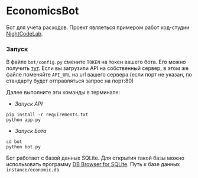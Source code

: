 # EconomicsBot
Бот для учета расходов. Проект являеться примером работ код-студии [NightCodeLab](https://t.me/nightcodelab).

### Запуск
В файле ```bot/config.py``` смените ```TOKEN``` на токен вашего бота. Его можно получить [тут](https://t.me/BotFather). Если вы загрузили API на собственный сервер, в этом же файле поменяйте ```API_URL``` на url вашего сервера (если порт не указан, по стандарту будет отправляться запрос на порт:80)

Далее выполните эти команды в терминале:

- *Запуск API*
```
pip install -r requirements.txt
python app.py
```
- *Запуск Бота*
```
cd bot
python bot.py
```

Бот работает с базой данных SQLite. Для открытия такой базы можно использовать программу [DB Browser for SQLite](https://sqlitebrowser.org/). Путь к базе данных ```instance/economic.db```
